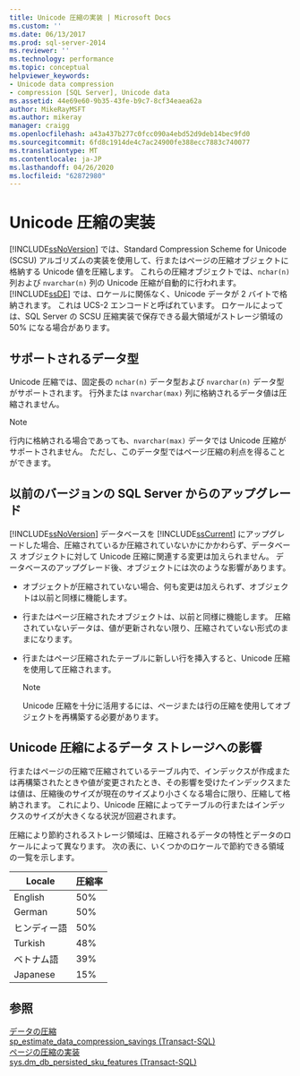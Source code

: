 ```yaml
---
title: Unicode 圧縮の実装 | Microsoft Docs
ms.custom: ''
ms.date: 06/13/2017
ms.prod: sql-server-2014
ms.reviewer: ''
ms.technology: performance
ms.topic: conceptual
helpviewer_keywords:
- Unicode data compression
- compression [SQL Server], Unicode data
ms.assetid: 44e69e60-9b35-43fe-b9c7-8cf34eaea62a
author: MikeRayMSFT
ms.author: mikeray
manager: craigg
ms.openlocfilehash: a43a437b277c0fcc090a4ebd52d9deb14bec9fd0
ms.sourcegitcommit: 6fd8c1914de4c7ac24900fe388ecc7883c740077
ms.translationtype: MT
ms.contentlocale: ja-JP
ms.lasthandoff: 04/26/2020
ms.locfileid: "62872980"
---
```

# <a name="unicode-compression-implementation"></a>Unicode 圧縮の実装
  [!INCLUDE[ssNoVersion](../../includes/ssnoversion-md.md)] では、Standard Compression Scheme for Unicode (SCSU) アルゴリズムの実装を使用して、行またはページの圧縮オブジェクトに格納する Unicode 値を圧縮します。 これらの圧縮オブジェクトでは、`nchar(n)` 列および `nvarchar(n)` 列の Unicode 圧縮が自動的に行われます。 [!INCLUDE[ssDE](../../includes/ssde-md.md)] では、ロケールに関係なく、Unicode データが 2 バイトで格納されます。 これは UCS-2 エンコードと呼ばれています。 ロケールによっては、SQL Server の SCSU 圧縮実装で保存できる最大領域がストレージ領域の 50% になる場合があります。  
  
## <a name="supported-data-types"></a>サポートされるデータ型  
 Unicode 圧縮では、固定長の `nchar(n)` データ型および `nvarchar(n)` データ型がサポートされます。 行外または `nvarchar(max)` 列に格納されるデータ値は圧縮されません。  
  
> [!NOTE]  
>  行内に格納される場合であっても、`nvarchar(max)` データでは Unicode 圧縮がサポートされません。 ただし、このデータ型ではページ圧縮の利点を得ることができます。  
  
## <a name="upgrading-from-earlier-versions-of-sql-server"></a>以前のバージョンの SQL Server からのアップグレード  
 [!INCLUDE[ssNoVersion](../../includes/ssnoversion-md.md)] データベースを [!INCLUDE[ssCurrent](../../includes/sscurrent-md.md)] にアップグレードした場合、圧縮されているか圧縮されていないかにかかわらず、データベース オブジェクトに対して Unicode 圧縮に関連する変更は加えられません。 データベースのアップグレード後、オブジェクトには次のような影響があります。  
  
-   オブジェクトが圧縮されていない場合、何も変更は加えられず、オブジェクトは以前と同様に機能します。  
  
-   行またはページ圧縮されたオブジェクトは、以前と同様に機能します。 圧縮されていないデータは、値が更新されない限り、圧縮されていない形式のままになります。  
  
-   行またはページ圧縮されたテーブルに新しい行を挿入すると、Unicode 圧縮を使用して圧縮されます。  
  
    > [!NOTE]  
    >  Unicode 圧縮を十分に活用するには、ページまたは行の圧縮を使用してオブジェクトを再構築する必要があります。  
  
## <a name="how-unicode-compression-affects-data-storage"></a>Unicode 圧縮によるデータ ストレージへの影響  
 行またはページの圧縮で圧縮されているテーブル内で、インデックスが作成または再構築されたときや値が変更されたとき、その影響を受けたインデックスまたは値は、圧縮後のサイズが現在のサイズより小さくなる場合に限り、圧縮して格納されます。 これにより、Unicode 圧縮によってテーブルの行またはインデックスのサイズが大きくなる状況が回避されます。  
  
 圧縮により節約されるストレージ領域は、圧縮されるデータの特性とデータのロケールによって異なります。 次の表に、いくつかのロケールで節約できる領域の一覧を示します。  
  
|Locale|圧縮率|  
|------------|-------------------------|  
|English|50%|  
|German|50%|  
|ヒンディー語|50%|  
|Turkish|48%|  
|ベトナム語|39%|  
|Japanese|15%|  
  
## <a name="see-also"></a>参照  
 [データの圧縮](data-compression.md)   
 [sp_estimate_data_compression_savings &#40;Transact-SQL&#41;](/sql/relational-databases/system-stored-procedures/sp-estimate-data-compression-savings-transact-sql)   
 [ページの圧縮の実装](page-compression-implementation.md)   
 [sys.dm_db_persisted_sku_features &#40;Transact-SQL&#41;](/sql/relational-databases/system-dynamic-management-views/sys-dm-db-persisted-sku-features-transact-sql)  
  
  
